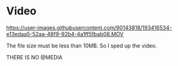 # Video

https://user-images.githubusercontent.com/90143818/193416534-e13edaa5-52aa-48f9-92b4-4a1ff5fbab08.MOV
 
The file size must be less than 10MB.
So I sped up the video.


THERE IS NO @MEDIA
